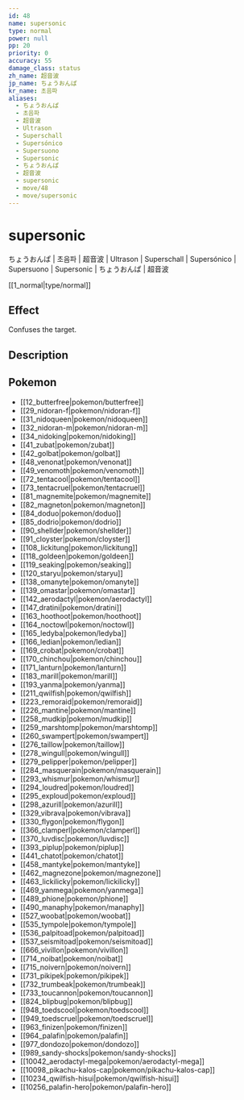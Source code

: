 ```yaml
---
id: 48
name: supersonic
type: normal
power: null
pp: 20
priority: 0
accuracy: 55
damage_class: status
zh_name: 超音波
jp_name: ちょうおんぱ
kr_name: 초음파
aliases:
  - ちょうおんぱ
  - 초음파
  - 超音波
  - Ultrason
  - Superschall
  - Supersónico
  - Supersuono
  - Supersonic
  - ちょうおんぱ
  - 超音波
  - supersonic
  - move/48
  - move/supersonic
---
```

# supersonic
    
ちょうおんぱ | 초음파 | 超音波 | Ultrason | Superschall | Supersónico | Supersuono | Supersonic | ちょうおんぱ | 超音波

[[1_normal|type/normal]]

## Effect

Confuses the target.

## Description



## Pokemon

- [[12_butterfree|pokemon/butterfree]]
- [[29_nidoran-f|pokemon/nidoran-f]]
- [[31_nidoqueen|pokemon/nidoqueen]]
- [[32_nidoran-m|pokemon/nidoran-m]]
- [[34_nidoking|pokemon/nidoking]]
- [[41_zubat|pokemon/zubat]]
- [[42_golbat|pokemon/golbat]]
- [[48_venonat|pokemon/venonat]]
- [[49_venomoth|pokemon/venomoth]]
- [[72_tentacool|pokemon/tentacool]]
- [[73_tentacruel|pokemon/tentacruel]]
- [[81_magnemite|pokemon/magnemite]]
- [[82_magneton|pokemon/magneton]]
- [[84_doduo|pokemon/doduo]]
- [[85_dodrio|pokemon/dodrio]]
- [[90_shellder|pokemon/shellder]]
- [[91_cloyster|pokemon/cloyster]]
- [[108_lickitung|pokemon/lickitung]]
- [[118_goldeen|pokemon/goldeen]]
- [[119_seaking|pokemon/seaking]]
- [[120_staryu|pokemon/staryu]]
- [[138_omanyte|pokemon/omanyte]]
- [[139_omastar|pokemon/omastar]]
- [[142_aerodactyl|pokemon/aerodactyl]]
- [[147_dratini|pokemon/dratini]]
- [[163_hoothoot|pokemon/hoothoot]]
- [[164_noctowl|pokemon/noctowl]]
- [[165_ledyba|pokemon/ledyba]]
- [[166_ledian|pokemon/ledian]]
- [[169_crobat|pokemon/crobat]]
- [[170_chinchou|pokemon/chinchou]]
- [[171_lanturn|pokemon/lanturn]]
- [[183_marill|pokemon/marill]]
- [[193_yanma|pokemon/yanma]]
- [[211_qwilfish|pokemon/qwilfish]]
- [[223_remoraid|pokemon/remoraid]]
- [[226_mantine|pokemon/mantine]]
- [[258_mudkip|pokemon/mudkip]]
- [[259_marshtomp|pokemon/marshtomp]]
- [[260_swampert|pokemon/swampert]]
- [[276_taillow|pokemon/taillow]]
- [[278_wingull|pokemon/wingull]]
- [[279_pelipper|pokemon/pelipper]]
- [[284_masquerain|pokemon/masquerain]]
- [[293_whismur|pokemon/whismur]]
- [[294_loudred|pokemon/loudred]]
- [[295_exploud|pokemon/exploud]]
- [[298_azurill|pokemon/azurill]]
- [[329_vibrava|pokemon/vibrava]]
- [[330_flygon|pokemon/flygon]]
- [[366_clamperl|pokemon/clamperl]]
- [[370_luvdisc|pokemon/luvdisc]]
- [[393_piplup|pokemon/piplup]]
- [[441_chatot|pokemon/chatot]]
- [[458_mantyke|pokemon/mantyke]]
- [[462_magnezone|pokemon/magnezone]]
- [[463_lickilicky|pokemon/lickilicky]]
- [[469_yanmega|pokemon/yanmega]]
- [[489_phione|pokemon/phione]]
- [[490_manaphy|pokemon/manaphy]]
- [[527_woobat|pokemon/woobat]]
- [[535_tympole|pokemon/tympole]]
- [[536_palpitoad|pokemon/palpitoad]]
- [[537_seismitoad|pokemon/seismitoad]]
- [[666_vivillon|pokemon/vivillon]]
- [[714_noibat|pokemon/noibat]]
- [[715_noivern|pokemon/noivern]]
- [[731_pikipek|pokemon/pikipek]]
- [[732_trumbeak|pokemon/trumbeak]]
- [[733_toucannon|pokemon/toucannon]]
- [[824_blipbug|pokemon/blipbug]]
- [[948_toedscool|pokemon/toedscool]]
- [[949_toedscruel|pokemon/toedscruel]]
- [[963_finizen|pokemon/finizen]]
- [[964_palafin|pokemon/palafin]]
- [[977_dondozo|pokemon/dondozo]]
- [[989_sandy-shocks|pokemon/sandy-shocks]]
- [[10042_aerodactyl-mega|pokemon/aerodactyl-mega]]
- [[10098_pikachu-kalos-cap|pokemon/pikachu-kalos-cap]]
- [[10234_qwilfish-hisui|pokemon/qwilfish-hisui]]
- [[10256_palafin-hero|pokemon/palafin-hero]]

